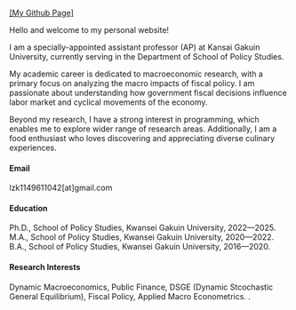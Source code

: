 

[[My Github Page]](https://github.com/EconSolider)

Hello and welcome to my personal website! 

I am a specially-appointed assistant professor (AP) at Kansai Gakuin University, currently serving in the Department of School of Policy Studies. 

My academic career is dedicated to macroeconomic research, with a primary focus on analyzing the macro impacts of fiscal policy. I am passionate about understanding how government fiscal decisions influence labor market and cyclical movements of the economy.

Beyond my research, I have a strong interest in programming, which enables me to explore wider range of research areas. Additionally, I am a food enthusiast who loves discovering and appreciating diverse culinary experiences.

#### Email
lzk1149611042[at]gmail.com

#### Education
Ph.D., School of Policy Studies, Kwansei Gakuin University, 2022—2025. \
M.A., School of Policy Studies, Kwansei Gakuin University, 2020—2022. \
B.A., School of Policy Studies, Kwansei Gakuin University, 2016—2020.

#### Research Interests
Dynamic Macroeconomics, Public Finance, DSGE (Dynamic Stcochastic General Equilibrium), Fiscal Policy, Applied Macro Econometrics.
.

